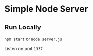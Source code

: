 Simple Node Server
==================

Run Locally
-----------

`npm start` or `node server.js`

Listen on port `1337`
